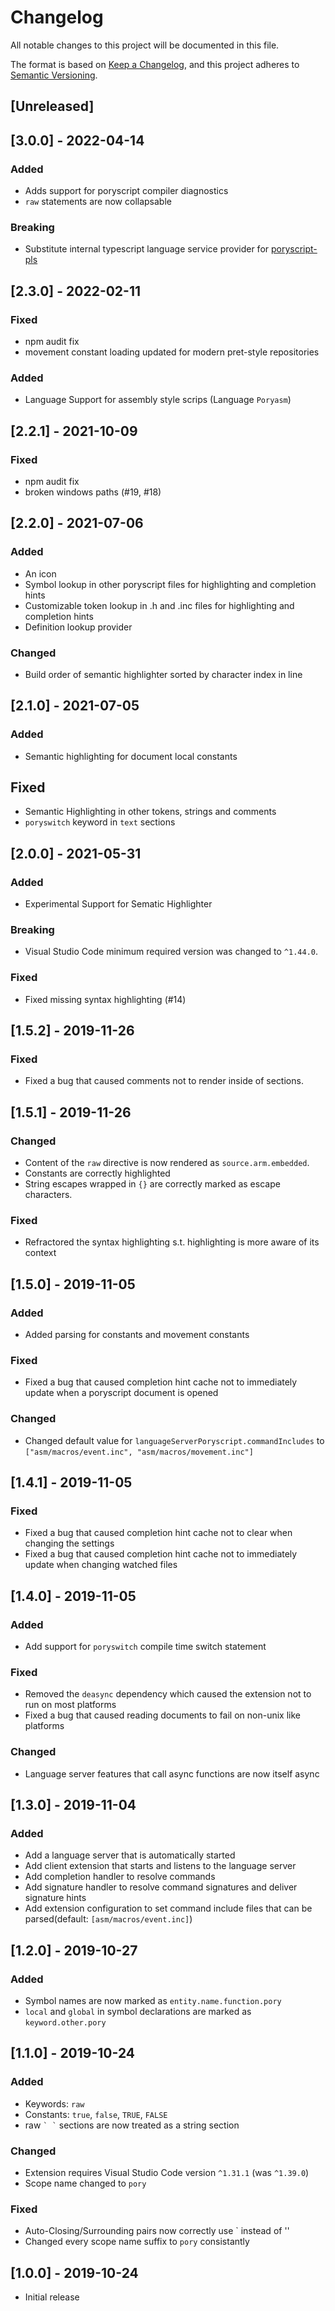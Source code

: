 # Changelog

All notable changes to this project will be documented in this file.

The format is based on [Keep a Changelog](https://keepachangelog.com/en/1.0.0/),
and this project adheres to [Semantic Versioning](https://semver.org/spec/v2.0.0.html).

## [Unreleased]

## [3.0.0] - 2022-04-14

### Added

 * Adds support for poryscript compiler diagnostics
 * `raw` statements are now collapsable

### Breaking

 * Substitute internal typescript language service provider for [poryscript-pls](https://github.com/huderlem/poryscript-pls)

## [2.3.0] - 2022-02-11

### Fixed

 * npm audit fix
 * movement constant loading updated for modern pret-style repositories

### Added

 * Language Support for assembly style scrips (Language `Poryasm`)

## [2.2.1] - 2021-10-09

### Fixed

* npm audit fix
* broken windows paths (#19, #18)

## [2.2.0] - 2021-07-06

### Added

* An icon
* Symbol lookup in other poryscript files for highlighting and completion hints
* Customizable token lookup in .h and .inc files for highlighting and completion hints
* Definition lookup provider

### Changed

* Build order of semantic highlighter sorted by character index in line

## [2.1.0] - 2021-07-05

### Added

* Semantic highlighting for document local constants

## Fixed

* Semantic Highlighting in other tokens, strings and comments
* `poryswitch` keyword in `text` sections

## [2.0.0] - 2021-05-31

### Added

* Experimental Support for Sematic Highlighter

### Breaking

* Visual Studio Code minimum required version was changed to `^1.44.0`.

### Fixed

* Fixed missing syntax highlighting (#14)

## [1.5.2] - 2019-11-26

### Fixed

* Fixed a bug that caused comments not to render inside of sections.

## [1.5.1] - 2019-11-26

### Changed

* Content of the `raw` directive is now rendered as `source.arm.embedded`.
* Constants are correctly highlighted
* String escapes wrapped in `{}` are correctly marked as escape characters.

### Fixed

* Refractored the syntax highlighting s.t. highlighting is more aware of its context

## [1.5.0] - 2019-11-05

### Added

* Added parsing for constants and movement constants

### Fixed

* Fixed a bug that caused completion hint cache not to immediately update when a poryscript document is opened

### Changed

* Changed default value for `languageServerPoryscript.commandIncludes` to `["asm/macros/event.inc", "asm/macros/movement.inc"]`

## [1.4.1] - 2019-11-05

### Fixed

* Fixed a bug that caused completion hint cache not to clear when changing the settings
* Fixed a bug that caused completion hint cache not to immediately update when changing watched files

## [1.4.0] - 2019-11-05

### Added

* Add support for `poryswitch` compile time switch statement

### Fixed

* Removed the `deasync` dependency which caused the extension not to run on most platforms
* Fixed a bug that caused reading documents to fail on non-unix like platforms
 
### Changed

* Language server features that call async functions are now itself async

## [1.3.0] - 2019-11-04

### Added

* Add a language server that is automatically started
* Add client extension that starts and listens to the language server
* Add completion handler to resolve commands
* Add signature handler to resolve command signatures and deliver signature hints
* Add extension configuration to set command include files that can be parsed(default: `[asm/macros/event.inc]`)

## [1.2.0] - 2019-10-27

### Added

* Symbol names are now marked as `entity.name.function.pory`
* `local` and `global` in symbol declarations are marked as `keyword.other.pory`

## [1.1.0] - 2019-10-24

### Added

* Keywords: `raw`
* Constants: `true`, `false`, `TRUE`, `FALSE`
* raw `` ` ` `` sections are now treated as a string section

### Changed

* Extension requires Visual Studio Code version `^1.31.1` (was `^1.39.0`)
* Scope name changed to `pory`

### Fixed

* Auto-Closing/Surrounding pairs now correctly use \` instead of ''
* Changed every scope name suffix to `pory` consistantly

## [1.0.0] - 2019-10-24

* Initial release
